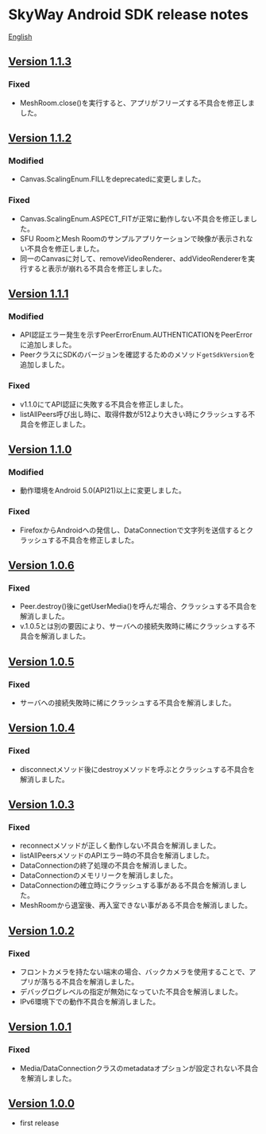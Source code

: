 # SkyWay Android SDK release notes

[English](./release-notes.en.md)

## [Version 1.1.3](https://github.com/skyway/skyway-android-sdk/releases/tag/v1.1.3)

### Fixed

- MeshRoom.close()を実行すると、アプリがフリーズする不具合を修正しました。

## [Version 1.1.2](https://github.com/skyway/skyway-android-sdk/releases/tag/v1.1.2)

### Modified
- Canvas.ScalingEnum.FILLをdeprecatedに変更しました。

### Fixed

- Canvas.ScalingEnum.ASPECT_FITが正常に動作しない不具合を修正しました。
- SFU RoomとMesh Roomのサンプルアプリケーションで映像が表示されない不具合を修正しました。
- 同一のCanvasに対して、removeVideoRenderer、addVideoRendererを実行すると表示が崩れる不具合を修正しました。

## [Version 1.1.1](https://github.com/skyway/skyway-android-sdk/releases/tag/v1.1.1)

### Modified

- API認証エラー発生を示すPeerErrorEnum.AUTHENTICATIONをPeerErrorに追加しました。
- PeerクラスにSDKのバージョンを確認するためのメソッド`getSdkVersion`を追加しました。

### Fixed

- v1.1.0にてAPI認証に失敗する不具合を修正しました。
- listAllPeers呼び出し時に、取得件数が512より大きい時にクラッシュする不具合を修正しました。

## [Version 1.1.0](https://github.com/skyway/skyway-android-sdk/releases/tag/v1.1.0)

### Modified
- 動作環境をAndroid 5.0(API21)以上に変更しました。

### Fixed
- FirefoxからAndroidへの発信し、DataConnectionで文字列を送信するとクラッシュする不具合を修正しました。

## [Version 1.0.6](https://github.com/skyway/skyway-android-sdk/releases/tag/v1.0.6)

### Fixed

- Peer.destroy()後にgetUserMedia()を呼んだ場合、クラッシュする不具合を解消しました。
- v.1.0.5とは別の要因により、サーバへの接続失敗時に稀にクラッシュする不具合を解消しました。

## [Version 1.0.5](https://github.com/skyway/skyway-android-sdk/releases/tag/v1.0.5)

### Fixed

- サーバへの接続失敗時に稀にクラッシュする不具合を解消しました。

## [Version 1.0.4](https://github.com/skyway/skyway-android-sdk/releases/tag/v1.0.4)

### Fixed

- disconnectメソッド後にdestroyメソッドを呼ぶとクラッシュする不具合を解消しました。

## [Version 1.0.3](https://github.com/skyway/skyway-android-sdk/releases/tag/v1.0.3)

### Fixed

- reconnectメソッドが正しく動作しない不具合を解消しました。
- listAllPeersメソッドのAPIエラー時の不具合を解消しました。
- DataConnectionの終了処理の不具合を解消しました。
- DataConnectionのメモリリークを解消しました。
- DataConnectionの確立時にクラッシュする事がある不具合を解消しました。
- MeshRoomから退室後、再入室できない事がある不具合を解消しました。

## [Version 1.0.2](https://github.com/skyway/skyway-android-sdk/releases/tag/v1.0.2)

### Fixed

- フロントカメラを持たない端末の場合、バックカメラを使用することで、アプリが落ちる不具合を解消しました。
- デバッグログレベルの指定が無効になっていた不具合を解消しました。
- IPv6環境下での動作不具合を解消しました。

## [Version 1.0.1](https://github.com/skyway/skyway-android-sdk/releases/tag/v1.0.1)

### Fixed

- Media/DataConnectionクラスのmetadataオプションが設定されない不具合を解消しました。

## [Version 1.0.0](https://github.com/skyway/skyway-android-sdk/releases/tag/v1.0.0)

- first release
